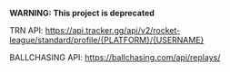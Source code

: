 **WARNING: This project is deprecated**

TRN API: https://api.tracker.gg/api/v2/rocket-league/standard/profile/{PLATFORM}/{USERNAME}

BALLCHASING API: https://ballchasing.com/api/replays/
